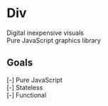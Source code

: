 # Div
Digital inexpensive visuals  
Pure JavaScript graphics library

## Goals
[-] Pure JavaScript  
[-] Stateless  
[-] Functional